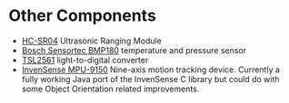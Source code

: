 # Other Components
* [HC-SR04](http://www.micropik.com/PDF/HCSR04.pdf) Ultrasonic Ranging Module
* [Bosch Sensortec BMP180](https://www.bosch-sensortec.com/en/homepage/products_3/environmental_sensors_1/bmp180_1/bmp180) temperature and pressure sensor
* [TSL2561](https://www.adafruit.com/datasheets/TSL2561.pdf) light-to-digital converter
* [InvenSense MPU-9150](http://www.invensense.com/products/motion-tracking/9-axis/mpu-9150/) Nine-axis motion tracking device. Currently a fully working Java port of the InvenSense C library but could do with some Object Orientation related improvements.

